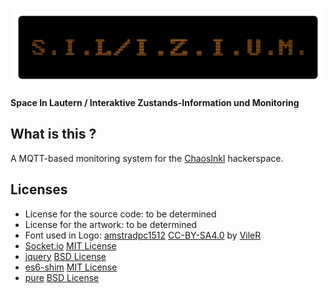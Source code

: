 ![S.I.L/I.Z.I.U.M.](./artwork/silizium.png "Space In Lautern / Interaktive Zustands-Information und Monitoring")

**Space In Lautern / Interaktive Zustands-Information und Monitoring**

What is this ?
--------------
A MQTT-based monitoring system for the [ChaosInkl](http://chaos-inkl.de) hackerspace.



Licenses
--------
* License for the source code: to be determined
* License for the artwork: to be determined
* Font used in Logo:
    [amstradpc1512](http://int10h.org/oldschool-pc-fonts/fontlist/#amstradpc1512)
    [CC-BY-SA4.0](static/css/font/LICENSE) by [VileR](http://int10h.org/)
* [Socket.io](http://socket.io/) [MIT License](static/js/socketio/LICENSE)
* [jquery](https://jquery.com/) [BSD License](static/js/jquery/LICENSE)
* [es6-shim](https://github.com/paulmillr/es6-shim) [MIT License](static/js/es6-shim/LICENSE.md)
* [pure](http://purecss.io/) [BSD License](static/css/pure/LICENSE.md)
